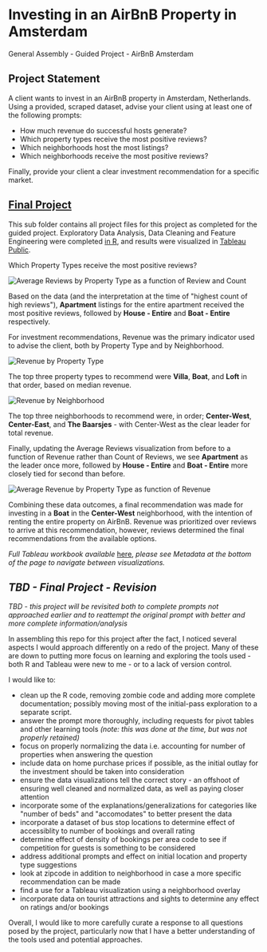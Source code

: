 # Investing in an AirBnB Property in Amsterdam
General Assembly - Guided Project - AirBnB Amsterdam

## Project Statement

A client wants to invest in an AirBnB property in Amsterdam, Netherlands. Using a provided, scraped dataset, advise your client using at least one of the following prompts:

* How much revenue do successful hosts generate?
* Which property types receive the most positive reviews?
* Which neighborhoods host the most listings?
* Which neighborhoods receive the most positive reviews?

Finally, provide your client a clear investment recommendation for a specific market.

## [Final Project](https://github.com/Lwillio/ga-adam-airbnb/tree/main/final-project)

This sub folder contains all project files for this project as completed for the guided project. Exploratory Data Analysis, Data Cleaning and Feature Engineering were completed [in R](https://github.com/Lwillio/ga-adam-airbnb/blob/main/final-project/a_dam_airbnb.R), and results were visualized in [Tableau Public](https://public.tableau.com/profile/lg1798#!/vizhome/Project1_672/HMAVGREVPTRT).

Which Property Types receive the most positive reviews?

![Average Reviews by Property Type as a function of Review and Count](https://github.com/Lwillio/ga-adam-airbnb/blob/main/final-project/images/avgRev-propType-reviews.png)

Based on the data (and the interpretation at the time of "highest count of high reviews"), **Apartment** listings for the entire apartment received the most positive reviews, followed by **House - Entire** and **Boat - Entire** respectively.

For investment recommendations, Revenue was the primary indicator used to advise the client, both by Property Type and by Neighborhood. 

![Revenue by Property Type](https://github.com/Lwillio/ga-adam-airbnb/blob/main/final-project/images/revenueByPropType.png)

The top three property types to recommend were **Villa**, **Boat**, and **Loft** in that order, based on median revenue. 

![Revenue by Neighborhood](https://github.com/Lwillio/ga-adam-airbnb/blob/main/final-project/images/revenueByNeighborhood.png)

The top three neighborhoods to recommend were, in order; **Center-West**, **Center-East**, and **The Baarsjes** - with Center-West as the clear leader for total revenue. 

Finally, updating the Average Reviews visualization from before to a function of Revenue rather than Count of Reviews, we see **Apartment** as the leader once more, followed by **House - Entire** and **Boat - Entire** more closely tied for second than before.

![Average Revenue by Property Type as function of Revenue](https://github.com/Lwillio/ga-adam-airbnb/blob/main/final-project/images/avgRev-propType-revenue.png)

Combining these data outcomes, a final recommendation was made for investing in a **Boat** in the **Center-West** neighborhood, with the intention of renting the entire property on AirBnB. Revenue was prioritized over reviews to arrive at this recommendation, however, reviews determined the final recommendations from the available options.

_Full Tableau workbook available_ [here](https://public.tableau.com/profile/lg1798#!/vizhome/Project1_672/HMAVGREVPTRT), _please see Metadata at the bottom of the page to navigate between visualizations._

## _TBD - Final Project - Revision_ 

_TBD - this project will be revisited both to complete prompts not approached earlier and to reattempt the original prompt with better and more complete information/analysis_

In assembling this repo for this project after the fact, I noticed several aspects I would approach differently on a redo of the project. Many of these are down to putting more focus on learning and exploring the tools used - both R and Tableau were new to me - or to a lack of version control.

I would like to:

- clean up the R code, removing zombie code and adding more complete documentation; possibly moving most of the initial-pass exploration to a separate script. 
- answer the prompt more thoroughly, including requests for pivot tables and other learning tools _(note: this was done at the time, but was not properly retained)_
- focus on properly normalizing the data i.e. accounting for number of properties when answering the question
- include data on home purchase prices if possible, as the initial outlay for the investment should be taken into consideration
- ensure the data visualizations tell the correct story - an offshoot of ensuring well cleaned and normalized data, as well as paying closer attention
- incorporate some of the explanations/generalizations for categories like "number of beds" and "accomodates" to better present the data
- incorporate a dataset of bus stop locations to determine effect of accessiblity to number of bookings and overall rating
- determine effect of density of bookings per area code to see if competition for guests is something to be considered
- address additional prompts and effect on initial location and property type suggestions
- look at zipcode in addition to neighborhood in case a more specific recommendation can be made
- find a use for a Tableau visualization using a neighborhood overlay
- incorporate data on tourist attractions and sights to determine any effect on ratings and/or bookings


Overall, I would like to more carefully curate a response to all questions posed by the project, particularly now that I have a better understanding of the tools used and potential approaches.


